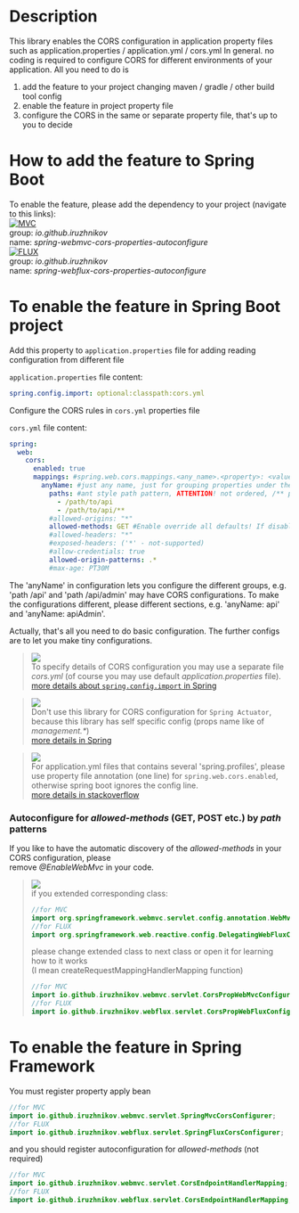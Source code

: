 # Description

This library enables the CORS configuration in application property
files such as application.properties / application.yml / cors.yml
In general. no coding is required to configure CORS for different
environments of your application. All you need to do is

1. add the feature to your project changing maven / gradle / other build tool config
2. enable the feature in project property file
3. configure the CORS in the same or separate property file, that's up to you to decide

# How to add the feature to Spring Boot

To enable the feature, please add the dependency to your project (navigate to this links):  
[![MVC](https://img.shields.io/maven-central/v/io.github.iruzhnikov/spring-webmvc-cors-properties-autoconfigure.svg?label=Maven%20Central:%20Spring%20MVC.&style=flat-square)](https://search.maven.org/search?q=g:%22io.github.iruzhnikov%22%20AND%20a:%22spring-webmvc-cors-properties-autoconfigure%22)  
group: _io.github.iruzhnikov_  
name: _spring-webmvc-cors-properties-autoconfigure_  
[![FLUX](https://img.shields.io/maven-central/v/io.github.iruzhnikov/spring-webflux-cors-properties-autoconfigure.svg?label=Maven%20Central:%20Spring%20FLUX&style=flat-square)](https://search.maven.org/search?q=g:%22io.github.iruzhnikov%22%20AND%20a:%22spring-webflux-cors-properties-autoconfigure%22)  
group: _io.github.iruzhnikov_  
name: _spring-webflux-cors-properties-autoconfigure_

# To enable the feature in Spring Boot project

Add this property to `application.properties` file for adding reading configuration from different file

`application.properties` file content:

```yml
spring.config.import: optional:classpath:cors.yml
```

Configure the CORS rules in `cors.yml` properties file

`cors.yml` file content:

```yml
spring:
  web:
    cors:
      enabled: true
      mappings: #spring.web.cors.mappings.<any_name>.<property>: <value>
        anyName: #just any name, just for grouping properties under the same path pattern (not used in internal logic)
          paths: #ant style path pattern, ATTENTION! not ordered, /** pattern override all other pattern
            - /path/to/api
            - /path/to/api/**
          #allowed-origins: "*"
          allowed-methods: GET #Enable override all defaults! If disabled: a lot more from all the controller methods included from the path pattern matches
          #allowed-headers: "*"
          #exposed-headers: ('*' - not-supported)
          #allow-credentials: true
          allowed-origin-patterns: .*
          #max-age: PT30M
```

The 'anyName' in configuration lets you configure the different groups, e.g. 'path /api' and 'path /api/admin' may
have CORS configurations. To make the configurations different, please different sections, e.g. 'anyName: api' and
'anyName: apiAdmin'.

Actually, that's all you need to do basic configuration. The further configs are to let you make tiny
configurations.

> ![](https://img.shields.io/static/v1?label=&message=NOTE&style=flat-square&color=blue)  
> To specify details of CORS configuration you may use a separate file _cors.yml_ (of course you may use default
> _application.properties_ file).  
> [more details about `spring.config.import` in Spring](https://docs.spring.io/spring-cloud-config/docs/current/reference/html/#config-data-import)

> ![](https://img.shields.io/static/v1?label=&message=WARNING&style=flat-square&color=orange)  
> Don't use this library for CORS configuration for `Spring Actuator`,
> because this library has self specific config (props name like of _management.*_)  
> [more details in Spring](https://docs.spring.io/spring-boot/docs/current/reference/html/actuator.html#actuator.endpoints.cors)

> ![](https://img.shields.io/static/v1?label=&message=WARNING&style=flat-square&color=orange)  
> For application.yml files that contains several 'spring.profiles', please use property file annotation (one line)
> for `spring.web.cors.enabled`, otherwise spring boot ignores the config line.  
> [more details in stackoverflow](https://stackoverflow.com/a/35400025)

### Autoconfigure for _allowed-methods_ (GET, POST etc.) by _path_ patterns

If you like to have the automatic discovery of the _allowed-methods_ in your CORS configuration, please  
remove _@EnableWebMvc_  in your code.

> ![](https://img.shields.io/static/v1?label=&message=ATTENTION&style=flat-square&color=red)  
> if you extended corresponding class:
> ```java
> //for MVC
> import org.springframework.webmvc.servlet.config.annotation.WebMvcConfigurationSupport;
> //for FLUX
> import org.springframework.web.reactive.config.DelegatingWebFluxConfiguration;
> ``` 
>
> please change extended class to next class or open it for learning how to it works  
> (I mean createRequestMappingHandlerMapping
> function)
>
> ```java
> //for MVC
> import io.github.iruzhnikov.webmvc.servlet.CorsPropWebMvcConfigurationSupport;
> //for FLUX
> import io.github.iruzhnikov.webflux.servlet.CorsPropWebFluxConfigurationSupport;
> ``` 

# To enable the feature in Spring Framework

You must register property apply bean

```java
//for MVC
import io.github.iruzhnikov.webmvc.servlet.SpringMvcCorsConfigurer;
//for FLUX
import io.github.iruzhnikov.webflux.servlet.SpringFluxCorsConfigurer;
```

and you should register autoconfiguration for _allowed-methods_ (not required)

```java
//for MVC
import io.github.iruzhnikov.webmvc.servlet.CorsEndpointHandlerMapping;
//for FLUX
import io.github.iruzhnikov.webflux.servlet.CorsEndpointHandlerMapping;
```
